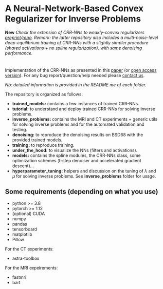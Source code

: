 # A Neural-Network-Based Convex Regularizer for Inverse Problems
**New** *Check the extension of CRR-NNs to weakly-convex regularizers [preprint](https://arxiv.org/abs/2308.10542)/[repo](https://github.com/axgoujon/weakly_convex_ridge_regularizers). Remark: the latter repository also includes a multi-noise-level deep-equilibrium training of CRR-NNs with a slightly simpler procedure (shared activations + no spline regularization), with same denoising performance.*
#

Implementation of the CRR-NNs as presented in this [paper](https://ieeexplore.ieee.org/document/10223264) (or [open access version](https://arxiv.org/pdf/2211.12461.pdf)). For any bug report/question/help needed please [contact us](mailto:alexis.goujon@epfl.ch).

*Nb: detailed information is provided in the README.me of each folder.*

The repository is organized as follows:
- **trained_models:** contains a few instances of trained CRR-NNs.
- **tutorial:** to understand and deploy trained CRR-NNs for solving inverse problems.
- **inverse_problems:** contains the MRI and CT experiments + generic utils for solving inverse problems and for the automated validation and testing.
- **denoising:** to reproduce the denoising results on BSD68 with the provided trained models.
- **training:** to reproduce training.
- **under_the_hood:** to visualize the NNs (filters and activations).
- **models:** contains the spline modules, the CRR-NNs class, some optimization schemes (t-step denoiser and accelerated gradient descent)...
- **hyperparameter_tuning:** helpers and discussion on the tuning of $\lambda$ and $\mu$ for solving inverse problems. See **inverse_problems** folder for usage. 

Some requirements (depending on what you use)
--------------
* python >= 3.8
* pytorch >= 1.12
* (optional) CUDA
* numpy
* pandas
* tensorboard
* matplotlib
* Pillow

For the CT experiments:
* astra-toolbox

For the MRI expeirements:
* fastmri
* bart
